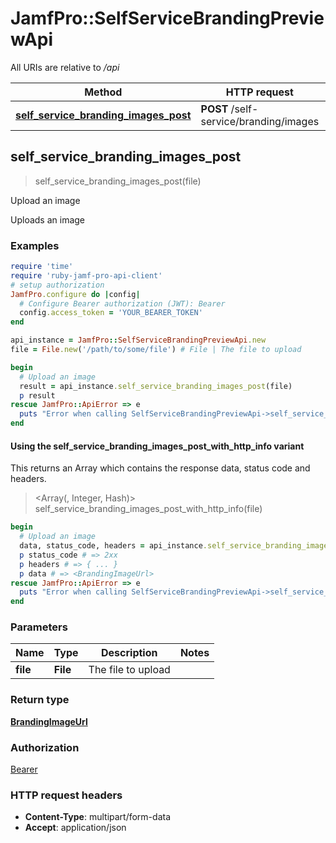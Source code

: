 # JamfPro::SelfServiceBrandingPreviewApi

All URIs are relative to */api*

| Method | HTTP request | Description |
| ------ | ------------ | ----------- |
| [**self_service_branding_images_post**](SelfServiceBrandingPreviewApi.md#self_service_branding_images_post) | **POST** /self-service/branding/images | Upload an image  |


## self_service_branding_images_post

> <BrandingImageUrl> self_service_branding_images_post(file)

Upload an image 

Uploads an image

### Examples

```ruby
require 'time'
require 'ruby-jamf-pro-api-client'
# setup authorization
JamfPro.configure do |config|
  # Configure Bearer authorization (JWT): Bearer
  config.access_token = 'YOUR_BEARER_TOKEN'
end

api_instance = JamfPro::SelfServiceBrandingPreviewApi.new
file = File.new('/path/to/some/file') # File | The file to upload

begin
  # Upload an image 
  result = api_instance.self_service_branding_images_post(file)
  p result
rescue JamfPro::ApiError => e
  puts "Error when calling SelfServiceBrandingPreviewApi->self_service_branding_images_post: #{e}"
end
```

#### Using the self_service_branding_images_post_with_http_info variant

This returns an Array which contains the response data, status code and headers.

> <Array(<BrandingImageUrl>, Integer, Hash)> self_service_branding_images_post_with_http_info(file)

```ruby
begin
  # Upload an image 
  data, status_code, headers = api_instance.self_service_branding_images_post_with_http_info(file)
  p status_code # => 2xx
  p headers # => { ... }
  p data # => <BrandingImageUrl>
rescue JamfPro::ApiError => e
  puts "Error when calling SelfServiceBrandingPreviewApi->self_service_branding_images_post_with_http_info: #{e}"
end
```

### Parameters

| Name | Type | Description | Notes |
| ---- | ---- | ----------- | ----- |
| **file** | **File** | The file to upload |  |

### Return type

[**BrandingImageUrl**](BrandingImageUrl.md)

### Authorization

[Bearer](../README.md#Bearer)

### HTTP request headers

- **Content-Type**: multipart/form-data
- **Accept**: application/json

